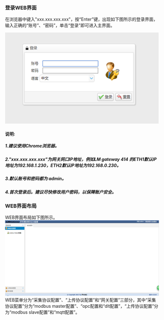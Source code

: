 ### 登录WEB界面

在浏览器中键入"xxx.xxx.xxx.xxx"，按“Enter”键，出现如下图所示的登录界面，输入正确的“账号”、“密码”，单击“登录”即可进入主界面。

![](/assets/%28%28%295TC`T8JVB{DSM3UQ0_%D.png)

#### 说明:

##### 1.建议使用Chrome浏览器。

##### 2."xxx.xxx.xxx.xxx"为网关网口IP地址，例如LM gateway 414 的ETH1默认IP地址为192.168.1.230，ETH2默认IP地址为192.168.0.230。

##### 3.默认账号和密码都为 admin。

##### 4.首次登录后。建议尽快修改用户密码，以保障账户安全。

### WEB界面布局

WEB界面布局如下图所示。![](/assets/D7MQ`]XB1I%2R3RSY2@941H.png)WEB菜单分为“采集协议配置”、“上传协议配置”和“网关配置”三部分，其中“采集协议配置”分为“modbus master配置”、“opc配置和“dlt配置”，“上传协议配置”分为“modbus slave配置”和“mqtt配置”。

